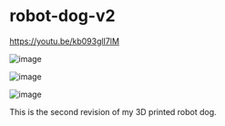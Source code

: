 # robot-dog-v2

https://youtu.be/kb093glI7lM

![image](https://user-images.githubusercontent.com/28659648/149632149-8fa9699c-9290-4134-b678-047d0dfc5946.png)

![image](https://user-images.githubusercontent.com/28659648/149632241-be571ad7-c327-4090-84f5-da2428ab3d12.png)

![image](https://user-images.githubusercontent.com/28659648/149632276-e70663f6-7d9e-4a72-bb27-afbc075032b8.png)


This is the second revision of my 3D printed robot dog.
